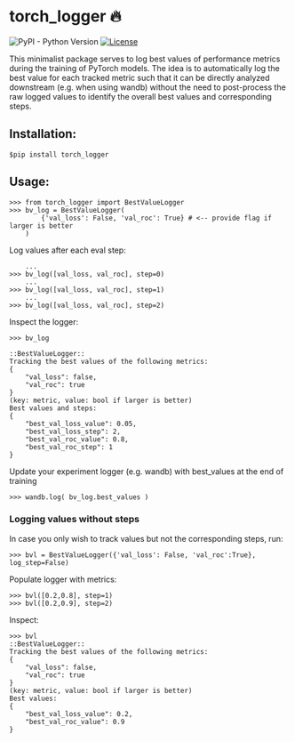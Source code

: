 # torch_logger 🔥

![PyPI - Python Version](https://img.shields.io/pypi/pyversions/torch_logger)
[![License](https://img.shields.io/badge/License-BSD_3--Clause-blue.svg)](https://opensource.org/licenses/BSD-3-Clause)

This minimalist package serves to log best values of performance metrics during the training of PyTorch models.
The idea is to automatically log the best value for each tracked metric such that it can be directly analyzed downstream (e.g. when using wandb) without the need to post-process the raw logged values to identify the overall best values and corresponding steps.

## Installation:  

```$pip install torch_logger```

## Usage:  

```
>>> from torch_logger import BestValueLogger
>>> bv_log = BestValueLogger(
        {'val_loss': False, 'val_roc': True} # <-- provide flag if larger is better
    )
```

Log values after each eval step:
```
    ... 
>>> bv_log([val_loss, val_roc], step=0)
    ... 
>>> bv_log([val_loss, val_roc], step=1)
    ...  
>>> bv_log([val_loss, val_roc], step=2)
```

Inspect the logger:
```
>>> bv_log

::BestValueLogger::
Tracking the best values of the following metrics:
{
    "val_loss": false,
    "val_roc": true
}
(key: metric, value: bool if larger is better)
Best values and steps:
{
    "best_val_loss_value": 0.05,
    "best_val_loss_step": 2,
    "best_val_roc_value": 0.8,
    "best_val_roc_step": 1
}
```

Update your experiment logger (e.g. wandb) with best_values at the end of training
```
>>> wandb.log( bv_log.best_values ) 
```

### Logging values without steps

In case you only wish to track values but not the corresponding steps, run: 
```
>>> bvl = BestValueLogger({'val_loss': False, 'val_roc':True}, log_step=False)
```    
Populate logger with metrics: 
```
>>> bvl([0.2,0.8], step=1)
>>> bvl([0.2,0.9], step=2)
```
Inspect:
```
>>> bvl
::BestValueLogger::
Tracking the best values of the following metrics:
{
    "val_loss": false,
    "val_roc": true
}
(key: metric, value: bool if larger is better)
Best values:
{
    "best_val_loss_value": 0.2,
    "best_val_roc_value": 0.9
}
```
